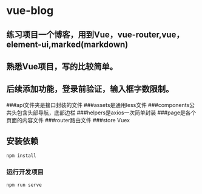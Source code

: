 # vue-blog


## 练习项目一个博客，用到Vue，vue-router,vue，element-ui,marked(markdown)
## 熟悉Vue项目，写的比较简单。
## 后续添加功能，登录前验证，输入框字数限制。

###api文件夹是接口封装的文件
###assets是通用less文件
###components公共头包含头部导航，底部边栏
###helpers是axios一次简单封装
###page是各个页面的内容文件
###router路由文件
###store Vuex

## 安装依赖
```
npm install
```

### 运行开发项目
```
npm run serve
